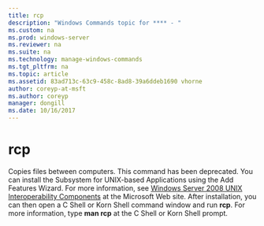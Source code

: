 ```yaml
---
title: rcp
description: "Windows Commands topic for **** - "
ms.custom: na
ms.prod: windows-server
ms.reviewer: na
ms.suite: na
ms.technology: manage-windows-commands
ms.tgt_pltfrm: na
ms.topic: article
ms.assetid: 83ad713c-63c9-458c-8ad8-39a6ddeb1690 vhorne
author: coreyp-at-msft
ms.author: coreyp
manager: dongill
ms.date: 10/16/2017
---
```


# rcp



Copies files between computers. This command has been deprecated. You can install the Subsystem for UNIX-based Applications using the Add Features Wizard. For more information, see [Windows Server 2008 UNIX Interoperability Components](https://go.microsoft.com/fwlink/?LinkId=191835) at the Microsoft Web site. After installation, you can then open a C Shell or Korn Shell command window and run **rcp**. For more information, type **man rcp** at the C Shell or Korn Shell prompt.